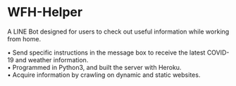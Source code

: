 # WFH-Helper
A LINE Bot designed for users to check out useful information while working from home.  

• Send specific instructions in the message box to receive the latest COVID-19 and weather information.  
• Programmed in Python3, and built the server with Heroku.  
• Acquire information by crawling on dynamic and static websites.  
